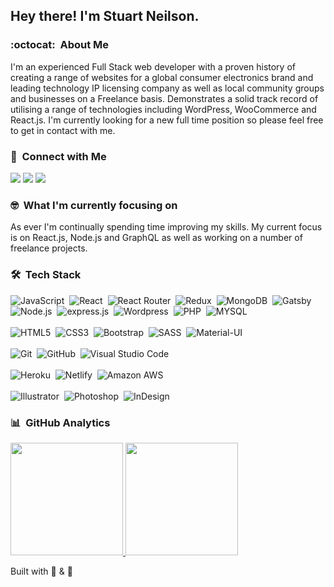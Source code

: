 <h2> Hey there! I'm Stuart Neilson.</h2>

### :octocat:  &nbsp;About Me

I'm an experienced Full Stack web developer with a proven history of creating a range of websites for a global consumer electronics brand and leading technology IP licensing company as well as local community groups and businesses on a Freelance basis. Demonstrates a solid track record of utilising a range of technologies including WordPress, WooCommerce and React.js. I'm currently looking for a new full time position so please feel free to get in contact with me.

### :e-mail: &nbsp;Connect with Me

<!--<a href="https://www.sneilson.com"><img src="https://img.shields.io/badge/-sneilson.com-3423A6?style=flat&logo=Google-Chrome&logoColor=white"/></a>-->
<a href="https://linkedin.com/in/stuartneilson"><img src="https://img.shields.io/badge/-Stuart%20Neilson-0077B5?style=flat-square&logo=Linkedin&logoColor=white"/></a>
<a href="mailto:stuart.neilson81@gmail.com"><img src="https://img.shields.io/badge/-stuart.neilson81@gmail.com-D14836?style=flat-square&logo=Gmail&logoColor=white"/></a>
<a href="https://twitter.com/sneilson81"><img src="https://img.shields.io/badge/Twitter-1DA1F2?style=flat-square&logo=twitter&logoColor=white"/></a>

### 🤓 &nbsp;What I'm currently focusing on

As ever I'm continually spending time improving my skills. My current focus is on React.js, Node.js and GraphQL as well as working on a number of freelance projects.

### 🛠 &nbsp;Tech Stack

![JavaScript](https://img.shields.io/badge/JavaScript-F7DF1E?style=flat-square&logo=javascript&logoColor=black)&nbsp;
![React](https://img.shields.io/badge/React-20232A?style=flat-square&logo=react&logoColor=61DAFB)&nbsp;
![React Router](https://img.shields.io/badge/React_Router-CA4245?style=flat-square&logo=react-router&logoColor=white)&nbsp;
![Redux](https://img.shields.io/badge/Redux-593D88?style=flat-square&logo=redux&logoColor=white)&nbsp;
![MongoDB](https://img.shields.io/badge/MongoDB-4EA94B?style=flat-square&logo=mongodb&logoColor=white)&nbsp;
![Gatsby](https://img.shields.io/badge/Gatsby-663399?style=flat-square&logo=gatsby&logoColor=white)&nbsp;
![Node.js](https://img.shields.io/badge/Node.js-43853D?style=flat-square&logo=node.js&logoColor=white)&nbsp;
![express.js](https://img.shields.io/badge/Express.js-404D59?style=flat-square)&nbsp;
![Wordpress](https://img.shields.io/badge/WordPress-777BB4?style=flat-square&logo=php&logoColor=white)&nbsp;
![PHP](https://img.shields.io/badge/PHP-777BB4?style=flat-square&logo=php&logoColor=white)&nbsp;
![MYSQL](https://img.shields.io/badge/MySQL-00000F?style=flat-square&logo=mysql&logoColor=white)\
\
![HTML5](https://img.shields.io/badge/HTML5-E34F26?style=flat-square&logo=html5&logoColor=white)&nbsp;
![CSS3](https://img.shields.io/badge/CSS3-1572B6?style=flat-square&logo=css3&logoColor=white)&nbsp;
![Bootstrap](https://img.shields.io/badge/Bootstrap-563D7C?style=flat-square&logo=bootstrap&logoColor=white)&nbsp;
![SASS](https://img.shields.io/badge/Sass-CC6699?style=flat-square&logo=sass&logoColor=white)&nbsp;
![Material-UI](https://img.shields.io/badge/Material--UI-0081CB?style=flat-square&logo=material-ui&logoColor=white)\
\
![Git](https://img.shields.io/badge/Git-100000?style=flat-square&logo=git&logoColor=white)&nbsp;
![GitHub](https://img.shields.io/badge/GitHub-100000?style=flat-square&logo=github&logoColor=white)&nbsp;
![Visual Studio Code](https://img.shields.io/badge/Visual%20Studio%20Code-100000?style=flat-square&logo=visual-studio-code&logoColor=white)\
\
![Heroku](https://img.shields.io/badge/Heroku-430098?style=flat-square&logo=heroku&logoColor=white)&nbsp;
![Netlify](https://img.shields.io/badge/Netlify-00C7B7?style=flat-square&logo=netlify&logoColor=white)&nbsp;
![Amazon AWS](https://img.shields.io/badge/Amazon_AWS-232F3E?style=flat-square&logo=amazon-aws&logoColor=white)\
\
![Illustrator](https://img.shields.io/badge/-Illustrator-05122A?style=flat-square&logo=adobe-illustrator&logoColor=white)&nbsp;
![Photoshop](https://img.shields.io/badge/-Photoshop-05122A?style=flat-square&logo=adobe-photoshop&logoColor=white)&nbsp;
![InDesign](https://img.shields.io/badge/-InDesign-05122A?style=flat-square&logo=adobe-indesign&logoColor=white)

### :bar_chart: &nbsp;GitHub Analytics

<p>
<a href="https://github.com/sneilson">
  <img height="180em" src="https://github-readme-stats-eight-theta.vercel.app/api?username=sneilson&show_icons=true&theme=synthwave&include_all_commits=true&count_private=true"/>
  <img height="180em" src="https://github-readme-stats-eight-theta.vercel.app/api/top-langs/?username=sneilson&layout=compact&langs_count=8&theme=synthwave"/>
</a>
</p>

Built with :yellow_heart: & :tea:
